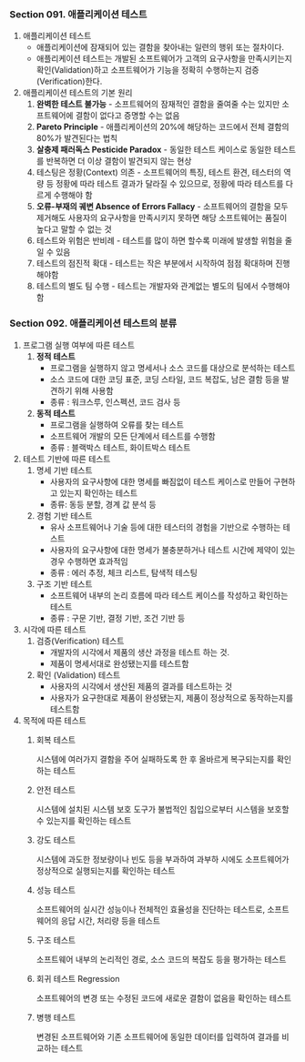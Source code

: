 ### Section 091. 애플리케이션 테스트

1. 애플리케이션 테스트
    - 애플리케이션에 잠재되어 있는 결함을 찾아내는 일련의 행위 또는 절차이다.
    - 애플리케이션 테스트는 개발된 소프트웨어가 고객의 요구사항을 만족시키는지 확인(Validation)하고 소프트웨어가 기능을 정확히 수행하는지 검증(Verification)한다.
2. 애플리케이션 테스트의 기본 원리
    1. **완벽한 테스트 불가능** - 소프트웨어의 잠재적인 결함을 줄여줄 수는 있지만 소프트웨어에 결함이 없다고 증명할 수는 없음
    2. **Pareto Principle** - 애플리케이션의 20%에 해당하는 코드에서 전체 결함의 80%가 발견된다는 법칙
    3. **살충제 패러독스 Pesticide Paradox** - 동일한 테스트 케이스로 동일한 테스트를 반복하면 더 이상 결함이 발견되지 않는 현상
    4. 테스팅은 정황(Context) 의존 - 소프트웨어의 특징, 테스트 환견, 테스터의 역량 등 정황에 따라 테스트 결과가 달라질 수 있으므로, 정황에 따라 테스트를 다르게 수행해야 함
    5. **오류-부재의 궤변 Absence of Errors Fallacy** - 소프트웨어의 결함을 모두 제거해도 사용자의 요구사항을 만족시키지 못하면 해당 소프트웨어는 품질이 높다고 말할 수 없는 것
    6. 테스트와 위험은 반비례 - 테스트를 많이 하면 할수록 미래에 발생할 위험을 줄일 수 있음
    7. 테스트의 점진적 확대 - 테스트는 작은 부분에서 시작하여 점점 확대하며 진행해야함
    8. 테스트의 별도 팀 수행 - 테스트는 개발자와 관계없는 별도의 팀에서 수행해야함


### Section 092. 애플리케이션 테스트의 분류

1. 프로그램 실행 여부에 따른 테스트
    1. **정적 테스트**
        - 프로그램을 실행하지 않고 명세서나 소스 코드를 대상으로 분석하는 테스트
        - 소스 코드에 대한 코딩 표준, 코딩 스타일, 코드 복잡도, 남은 결함 등을 발견하기 위해 사용함
        - 종류 : 워크스루, 인스펙션, 코드 검사 등
    2. **동적 테스트**
        - 프로그램을 실행하여 오류를 찾는 테스트
        - 소프트웨어 개발의 모든 단계에서 테스트를 수행함
        - 종류 : 블랙박스 테스트, 화이트박스 테스트
2. 테스트 기반에 따른 테스트
    1. 명세 기반 테스트
        - 사용자의 요구사항에 대한 명세를 빠짐없이 테스트 케이스로 만들어 구현하고 있는지 확인하는 테스트
        - 종류: 동등 분할, 경계 값 분석 등
    2. 경험 기반 테스트
        - 유사 소프트웨어나 기술 등에 대한 테스터의 경험을 기반으로 수행하는 테스트
        - 사용자의 요구사항에 대한 명세가 불충분하거나 테스트 시간에 제약이 있는 경우 수행하면 효과적임
        - 종류 : 에러 추정, 체크 리스트, 탐색적 테스팅
    3. 구조 기반 테스트
        - 소프트웨어 내부의 논리 흐름에 따라 테스트 케이스를 작성하고 확인하는 테스트
        - 종류 : 구문 기반, 결정 기반, 조건 기반 등
3. 시각에 따른 테스트
    1. 검증(Verification) 테스트
        - 개발자의 시각에서 제품의 생산 과정을 테스트 하는 것.
        - 제품이 명세서대로 완성됐는지를 테스트함
    2. 확인 (Validation) 테스트
        - 사용자의 시각에서 생산된 제품의 결과를 테스트하는 것
        - 사용자가 요구한대로 제품이 완성됐는지, 제품이 정상적으로 동작하는지를 테스트함
4. 목적에 따른 테스트
    1. 회복 테스트

       시스템에 여러가지 결함을 주어 실패하도록 한 후 올바르게 복구되는지를 확인하는 테스트

    2. 안전 테스트

       시스템에 설치된 시스템 보호 도구가 불법적인 침입으로부터 시스템을 보호할 수 있는지를 확인하는 테스트

    3. 강도 테스트

       시스템에 과도한 정보량이나 빈도 등을 부과하여 과부하 시에도 소프트웨어가 정상적으로 실행되는지를 확인하는 테스트

    4. 성능 테스트

       소프트웨어의 실시간 성능이나 전체적인 효율성을 진단하는 테스트로, 소프트웨어의 응답 시간, 처리량 등을 테스트

    5. 구조 테스트

       소프트웨어 내부의 논리적인 경로, 소스 코드의 복잡도 등을 평가하는 테스트

    6. 회귀 테스트 Regression

       소프트웨어의 변경 또는 수정된 코드에 새로운 결함이 없음을 확인하는 테스트

    7. 병행 테스트

       변경된 소프트웨어와 기존 소프트웨어에 동일한 데이터를 입력하여 결과를 비교하는 테스트